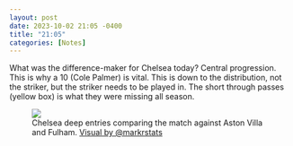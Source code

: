```yaml
---
layout: post
date: 2023-10-02 21:05 -0400
title: "21:05"
categories: [Notes]
---
```


What was the difference-maker for Chelsea today? Central progression. This is why a 10 (Cole Palmer) is vital. This is down to the distribution, not the striker, but the striker needs to be played in. The short through passes (yellow box) is what they were missing all season.

<figure>
    <img src="https://i.imgur.com/AMBXsFV.jpg">
    <figcaption>Chelsea deep entries comparing the match against Aston Villa and Fulham. <a href="https://x.com/markrstats">Visual by @markrstats</a></figcaption>
</figure>